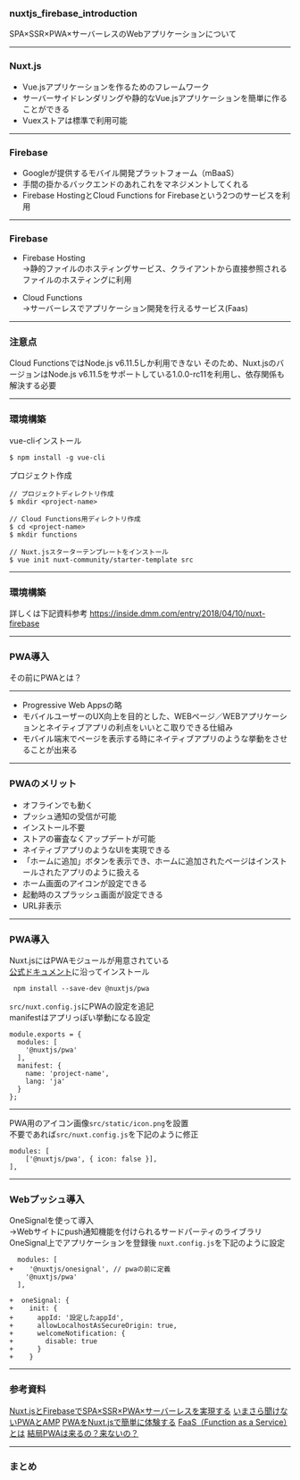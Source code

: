 ### nuxtjs_firebase_introduction
SPA×SSR×PWA×サーバーレスのWebアプリケーションについて


---

### Nuxt.js
* Vue.jsアプリケーションを作るためのフレームワーク
* サーバーサイドレンダリングや静的なVue.jsアプリケーションを簡単に作ることができる
* Vuexストアは標準で利用可能

---

### Firebase
* Googleが提供するモバイル開発プラットフォーム（mBaaS）
* 手間の掛かるバックエンドのあれこれをマネジメントしてくれる
* Firebase HostingとCloud Functions for Firebaseという2つのサービスを利用

---

### Firebase
* Firebase Hosting  
→静的ファイルのホスティングサービス、クライアントから直接参照されるファイルのホスティングに利用

* Cloud Functions  
→サーバーレスでアプリケーション開発を行えるサービス(Faas)

---
### 注意点
Cloud FunctionsではNode.js v6.11.5しか利用できない
そのため、Nuxt.jsのバージョンはNode.js v6.11.5をサポートしている1.0.0-rc11を利用し、依存関係も解決する必要

---
### 環境構築

vue-cliインストール

```
$ npm install -g vue-cli
```
プロジェクト作成
```
// プロジェクトディレクトリ作成
$ mkdir <project-name>

// Cloud Functions用ディレクトリ作成
$ cd <project-name>
$ mkdir functions

// Nuxt.jsスターターテンプレートをインストール
$ vue init nuxt-community/starter-template src
```
---
### 環境構築
詳しくは下記資料参考
https://inside.dmm.com/entry/2018/04/10/nuxt-firebase

---
### PWA導入

その前にPWAとは？

---
* Progressive Web Appsの略
* モバイルユーザーのUX向上を目的とした、WEBページ／WEBアプリケーションとネイティブアプリの利点をいいとこ取りできる仕組み
* モバイル端末でページを表示する時にネイティブアプリのような挙動をさせることが出来る

---
### PWAのメリット

- オフラインでも動く
- プッシュ通知の受信が可能
- インストール不要
- ストアの審査なくアップデートが可能
- ネイティブアプリのようなUIを実現できる
 - 「ホームに追加」ボタンを表示でき、ホームに追加されたページはインストールされたアプリのように扱える
 - ホーム画面のアイコンが設定できる
 - 起動時のスプラッシュ画面が設定できる
 - URL非表示
　
---
### PWA導入
Nuxt.jsにはPWAモジュールが用意されている  
[公式ドキュメント](https://pwa.nuxtjs.org/setup.html)に沿ってインストール

```
 npm install --save-dev @nuxtjs/pwa
```
`src/nuxt.config.js`にPWAの設定を追記  
manifestはアプリっぽい挙動になる設定

```
module.exports = {
  modules: [
    '@nuxtjs/pwa'
  ],
  manifest: {
    name: 'project-name',
    lang: 'ja'
  }
};
```
---
PWA用のアイコン画像`src/static/icon.png`を設置  
不要であれば`src/nuxt.config.js`を下記のように修正
```
modules: [
    ['@nuxtjs/pwa', { icon: false }],
],
```
---
### Webプッシュ導入
OneSignalを使って導入  
→Webサイトにpush通知機能を付けられるサードパーティのライブラリ  
OneSignal上でアプリケーションを登録後
`nuxt.config.js`を下記のように設定

```
  modules: [
+    '@nuxtjs/onesignal', // pwaの前に定義
    '@nuxtjs/pwa'
  ],
  
+  oneSignal: {
+    init: {
+      appId: '設定したappId',
+      allowLocalhostAsSecureOrigin: true,
+      welcomeNotification: {
+        disable: true
+      }
+    }
```
---
### 参考資料
[Nuxt.jsとFirebaseでSPA×SSR×PWA×サーバーレスを実現する](https://inside.dmm.com/entry/2018/04/10/nuxt-firebase)
[いまさら聞けないPWAとAMP](https://qiita.com/edwardkenfox/items/4c0b9550ffa48c1f0445)
[PWAをNuxt.jsで簡単に体験する](http://techblog.scouter.co.jp/entry/2017/12/07/080416)
[FaaS（Function as a Service）とは](https://boxil.jp/mag/a3692/)
[結局PWAは来るの？来ないの？](https://blog.agektmr.com/2018/03/instagram-pwa.html)

---
### まとめ













